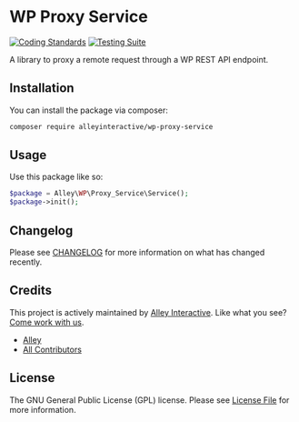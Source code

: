 # WP Proxy Service

[![Coding Standards](https://github.com/alleyinteractive/wp-proxy-service/actions/workflows/coding-standards.yml/badge.svg)](https://github.com/alleyinteractive/wp-proxy-service/actions/workflows/coding-standards.yml)
[![Testing Suite](https://github.com/alleyinteractive/wp-proxy-service/actions/workflows/unit-test.yml/badge.svg)](https://github.com/alleyinteractive/wp-proxy-service/actions/workflows/unit-test.yml)

A library to proxy a remote request through a WP REST API endpoint.

## Installation

You can install the package via composer:

```bash
composer require alleyinteractive/wp-proxy-service
```

## Usage

Use this package like so:

```php
$package = Alley\WP\Proxy_Service\Service();
$package->init();
```

## Changelog

Please see [CHANGELOG](CHANGELOG.md) for more information on what has changed recently.

## Credits

This project is actively maintained by [Alley
Interactive](https://github.com/alleyinteractive). Like what you see? [Come work
with us](https://alley.com/careers/).

- [Alley](https://github.com/Alley)
- [All Contributors](../../contributors)

## License

The GNU General Public License (GPL) license. Please see [License File](LICENSE) for more information.

